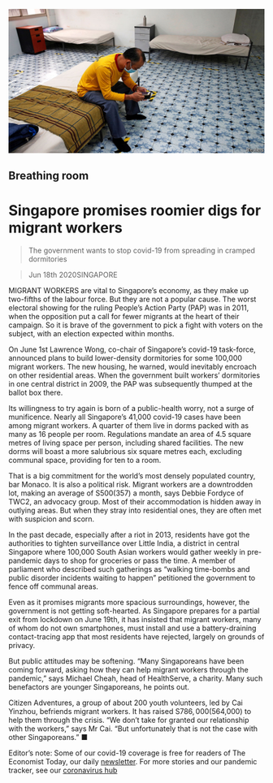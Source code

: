 ![](./images/20200620_ASP003_0.jpg)

## Breathing room

# Singapore promises roomier digs for migrant workers

> The government wants to stop covid-19 from spreading in cramped dormitories

> Jun 18th 2020SINGAPORE

MIGRANT WORKERS are vital to Singapore’s economy, as they make up two-fifths of the labour force. But they are not a popular cause. The worst electoral showing for the ruling People’s Action Party (PAP) was in 2011, when the opposition put a call for fewer migrants at the heart of their campaign. So it is brave of the government to pick a fight with voters on the subject, with an election expected within months.

On June 1st Lawrence Wong, co-chair of Singapore’s covid-19 task-force, announced plans to build lower-density dormitories for some 100,000 migrant workers. The new housing, he warned, would inevitably encroach on other residential areas. When the government built workers’ dormitories in one central district in 2009, the PAP was subsequently thumped at the ballot box there.

Its willingness to try again is born of a public-health worry, not a surge of munificence. Nearly all Singapore’s 41,000 covid-19 cases have been among migrant workers. A quarter of them live in dorms packed with as many as 16 people per room. Regulations mandate an area of 4.5 square metres of living space per person, including shared facilities. The new dorms will boast a more salubrious six square metres each, excluding communal space, providing for ten to a room.

That is a big commitment for the world’s most densely populated country, bar Monaco. It is also a political risk. Migrant workers are a downtrodden lot, making an average of S$500 ($357) a month, says Debbie Fordyce of TWC2, an advocacy group. Most of their accommodation is hidden away in outlying areas. But when they stray into residential ones, they are often met with suspicion and scorn.

In the past decade, especially after a riot in 2013, residents have got the authorities to tighten surveillance over Little India, a district in central Singapore where 100,000 South Asian workers would gather weekly in pre-pandemic days to shop for groceries or pass the time. A member of parliament who described such gatherings as “walking time-bombs and public disorder incidents waiting to happen” petitioned the government to fence off communal areas.

Even as it promises migrants more spacious surroundings, however, the government is not getting soft-hearted. As Singapore prepares for a partial exit from lockdown on June 19th, it has insisted that migrant workers, many of whom do not own smartphones, must install and use a battery-draining contact-tracing app that most residents have rejected, largely on grounds of privacy.

But public attitudes may be softening. “Many Singaporeans have been coming forward, asking how they can help migrant workers through the pandemic,” says Michael Cheah, head of HealthServe, a charity. Many such benefactors are younger Singaporeans, he points out.

Citizen Adventures, a group of about 200 youth volunteers, led by Cai Yinzhou, befriends migrant workers. It has raised S$786,000 ($564,000) to help them through the crisis. “We don’t take for granted our relationship with the workers,” says Mr Cai. “But unfortunately that is not the case with other Singaporeans.” ■

Editor’s note: Some of our covid-19 coverage is free for readers of The Economist Today, our daily [newsletter](https://www.economist.com/https://my.economist.com/user#newsletter). For more stories and our pandemic tracker, see our [coronavirus hub](https://www.economist.com//news/2020/03/11/the-economists-coverage-of-the-coronavirus)